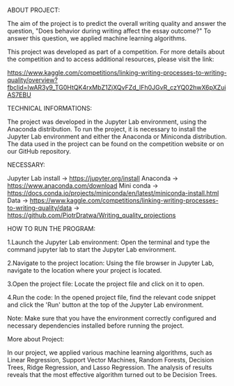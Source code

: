 ABOUT PROJECT:


The aim of the project is to predict the overall writing quality and answer the question, "Does behavior during writing affect the essay outcome?" To answer this question, we applied machine learning algorithms.

This project was developed as part of a competition. For more details about the competition and to access additional resources, please visit the link: 

https://www.kaggle.com/competitions/linking-writing-processes-to-writing-quality/overview?fbclid=IwAR3y9_TG0HtQK4rxMbZ1ZjXQvFZd_IFh0JGvR_czYQ02hwX6pXZuiAS7EBU

TECHNICAL INFORMATIONS:

The project was developed in the Jupyter Lab environment, using the Anaconda distribution. To run the project, it is necessary to install the Jupyter Lab environment and either the Anaconda or Miniconda distribution. 
The data used in the project can be found on the competition website or on our GitHub repository. 

NECESSARY:

Jupyter Lab install 
	-> https://jupyter.org/install
Anaconda 
	-> https://www.anaconda.com/download
Mini conda 
	-> https://docs.conda.io/projects/miniconda/en/latest/miniconda-install.html
Data 
	-> https://www.kaggle.com/competitions/linking-writing-processes-to-writing-quality/data
	-> https://github.com/PiotrDratwa/Writing_quality_projections

HOW TO RUN THE PROGRAM:


1.Launch the Jupyter Lab environment: Open the terminal and type the command jupyter lab to start the Jupyter Lab environment.

2.Navigate to the project location: Using the file browser in Jupyter Lab, navigate to the location where your project is located.

3.Open the project file: Locate the project file and click on it to open.

4.Run the code: In the opened project file, find the relevant code snippet and click the 'Run' button at the top of the Jupyter Lab environment.

Note: Make sure that you have the environment correctly configured and necessary dependencies installed before running the project.


More about Project:

In our project, we applied various machine learning algorithms, such as Linear Regression, Support Vector Machines, Random Forests, Decision Trees, Ridge Regression, and Lasso Regression. The analysis of results reveals that the most effective algorithm turned out to be Decision Trees.

